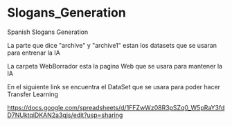 # Slogans_Generation
Spanish Slogans Generation

La parte que dice "archive" y "archive1" estan los datasets que se usaran para entrenar la IA

La carpeta WebBorrador esta la pagina Web que se usara para mantener la IA

En el siguiente link se encuentra el DataSet que se usara para poder hacer Transfer Learning

https://docs.google.com/spreadsheets/d/1FFZwWz08R3pSZq0_W5pRaY3fdD7NUktqiDKAN2a3qjs/edit?usp=sharing
